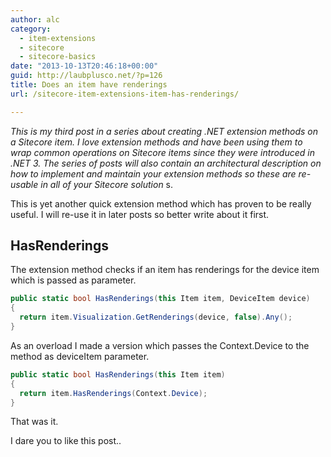 ```yaml
---
author: alc
category:
  - item-extensions
  - sitecore
  - sitecore-basics
date: "2013-10-13T20:46:18+00:00"
guid: http://laubplusco.net/?p=126
title: Does an item have renderings
url: /sitecore-item-extensions-item-has-renderings/

---
```

_This is my third post in a series about creating .NET extension methods on a Sitecore item. I love extension methods and have been using them to wrap common operations on Sitecore items since they were introduced in .NET 3. The series of posts will also contain an architectural description on how to implement and maintain your extension methods so these are re-usable in all of your Sitecore solution_ s.

This is yet another quick extension method which has proven to be really useful. I will re-use it in later posts so better write about it first.

## HasRenderings

The extension method checks if an item has renderings for the device item which is passed as parameter.

```c#
public static bool HasRenderings(this Item item, DeviceItem device)
{
  return item.Visualization.GetRenderings(device, false).Any();
}
```

As an overload I made a version which passes the Context.Device to the method as deviceItem parameter.

```c#
public static bool HasRenderings(this Item item)
{
  return item.HasRenderings(Context.Device);
}
```

That was it.

I dare you to like this post..
